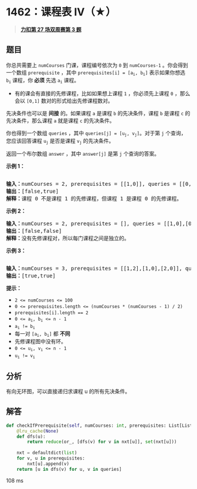 # 1462：课程表 IV（★）


> <u>**[力扣第 27 场双周赛第 3 题](https://leetcode.cn/problems/course-schedule-iv/)**</u>

## 题目

<p>你总共需要上<meta charset="UTF-8" /> <code>numCourses</code> 门课，课程编号依次为 <code>0</code> 到 <code>numCourses-1</code> 。你会得到一个数组 <code>prerequisite</code> ，其中<meta charset="UTF-8" /> <code>prerequisites[i] = [a<sub>i</sub>, b<sub>i</sub>]</code> 表示如果你想选<meta charset="UTF-8" /> <code>b<sub>i</sub></code> 课程，你<strong> 必须</strong> 先选<meta charset="UTF-8" /> <code>a<sub>i</sub></code> 课程。</p>

<ul>
<li>有的课会有直接的先修课程，比如如果想上课程 <code>1</code> ，你必须先上课程 <code>0</code> ，那么会以 <code>[0,1]</code> 数对的形式给出先修课程数对。</li>
</ul>

<p>先决条件也可以是 <strong>间接</strong> 的。如果课程 <code>a</code> 是课程 <code>b</code> 的先决条件，课程 <code>b</code> 是课程 <code>c</code> 的先决条件，那么课程 <code>a</code> 就是课程 <code>c</code> 的先决条件。</p>

<p>你也得到一个数组<meta charset="UTF-8" /> <code>queries</code> ，其中<meta charset="UTF-8" /> <code>queries[j] = [u<sub>j</sub>, v<sub>j</sub>]</code>。对于第 <code>j</code> 个查询，您应该回答课程<meta charset="UTF-8" /> <code>u<sub>j</sub></code> 是否是课程<meta charset="UTF-8" /> <code>v<sub>j</sub></code> 的先决条件。</p>

<p>返回一个布尔数组 <code>answer</code> ，其中 <code>answer[j]</code> 是第 <code>j</code> 个查询的答案。</p>



<p><strong>示例 1：</strong></p>

<p><img alt="" src="https://assets.leetcode.com/uploads/2021/05/01/courses4-1-graph.jpg" /></p>

<pre>
<strong>输入：</strong>numCourses = 2, prerequisites = [[1,0]], queries = [[0,1],[1,0]]
<strong>输出：</strong>[false,true]
<strong>解释：</strong>课程 0 不是课程 1 的先修课程，但课程 1 是课程 0 的先修课程。
</pre>

<p><strong>示例 2：</strong></p>

<pre>
<strong>输入：</strong>numCourses = 2, prerequisites = [], queries = [[1,0],[0,1]]
<strong>输出：</strong>[false,false]
<strong>解释：</strong>没有先修课程对，所以每门课程之间是独立的。
</pre>

<p><strong>示例 3：</strong></p>

<p><img alt="" src="https://assets.leetcode.com/uploads/2021/05/01/courses4-3-graph.jpg" /></p>

<pre>
<strong>输入：</strong>numCourses = 3, prerequisites = [[1,2],[1,0],[2,0]], queries = [[1,0],[1,2]]
<strong>输出：</strong>[true,true]
</pre>



<p><strong>提示：</strong></p>

<p><meta charset="UTF-8" /></p>

<ul>
<li><code>2 &lt;= numCourses &lt;= 100</code></li>
<li><code>0 &lt;= prerequisites.length &lt;= (numCourses * (numCourses - 1) / 2)</code></li>
<li><code>prerequisites[i].length == 2</code></li>
<li><code>0 &lt;= a<sub>i</sub>, b<sub>i</sub> &lt;= n - 1</code></li>
<li><code>a<sub>i</sub> != b<sub>i</sub></code></li>
<li>每一对<meta charset="UTF-8" /> <code>[a<sub>i</sub>, b<sub>i</sub>]</code> 都 <strong>不同</strong></li>
<li>先修课程图中没有环。</li>
<li><code>0 &lt;= u<sub>i</sub>, v<sub>i</sub> &lt;= n - 1</code></li>
<li><code>u<sub>i</sub> != v<sub>i</sub></code></li>
</ul>


## 分析

有向无环图，可以直接递归求课程 u 的所有先决条件。


## 解答

```python
def checkIfPrerequisite(self, numCourses: int, prerequisites: List[List[int]], queries: List[List[int]]) -> List[bool]:
    @lru_cache(None)
    def dfs(u):
        return reduce(or_, [dfs(v) for v in nxt[u]], set(nxt[u]))
    
    nxt = defaultdict(list)
    for v, u in prerequisites:
        nxt[u].append(v)
    return [u in dfs(v) for u, v in queries]
```
108 ms


